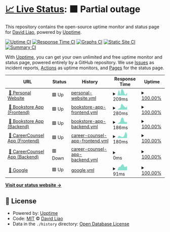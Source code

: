 # [📈 Live Status](https://liaocanada.github.io/upptime-health-checker): <!--live status--> **🟧 Partial outage**

This repository contains the open-source uptime monitor and status page for [David Liao](davidliao.ca), powered by [Upptime](https://github.com/upptime/upptime).

[![Uptime CI](https://github.com/liaocanada/upptime-health-checker/workflows/Uptime%20CI/badge.svg)](https://github.com/upptime/upptime/actions?query=workflow%3A%22Uptime+CI%22)
[![Response Time CI](https://github.com/liaocanada/upptime-health-checker/workflows/Response%20Time%20CI/badge.svg)](https://github.com/upptime/upptime/actions?query=workflow%3A%22Response+Time+CI%22)
[![Graphs CI](https://github.com/liaocanada/upptime-health-checker/workflows/Graphs%20CI/badge.svg)](https://github.com/upptime/upptime/actions?query=workflow%3A%22Graphs+CI%22)
[![Static Site CI](https://github.com/liaocanada/upptime-health-checker/workflows/Static%20Site%20CI/badge.svg)](https://github.com/upptime/upptime/actions?query=workflow%3A%22Static+Site+CI%22)
[![Summary CI](https://github.com/liaocanada/upptime-health-checker/workflows/Summary%20CI/badge.svg)](https://github.com/upptime/upptime/actions?query=workflow%3A%22Summary+CI%22)

With [Upptime](https://upptime.js.org), you can get your own unlimited and free uptime monitor and status page, powered entirely by a GitHub repository. We use [Issues](https://github.com/liaocanada/upptime-health-checker/issues) as incident reports, [Actions](https://github.com/liaocanada/upptime-health-checker/actions) as uptime monitors, and [Pages](https://liaocanada.github.io/upptime-health-checker) for the status page.

<!--start: status pages-->
<!-- This summary is generated by Upptime (https://github.com/upptime/upptime) -->
<!-- Do not edit this manually, your changes will be overwritten -->
<!-- prettier-ignore -->
| URL | Status | History | Response Time | Uptime |
| --- | ------ | ------- | ------------- | ------ |
| <img alt="" src="https://favicons.githubusercontent.com/www.davidliao.ca" height="13"> [🧑 Personal Website](https://www.davidliao.ca) | 🟩 Up | [personal-website.yml](https://github.com/liaocanada/monitor/commits/HEAD/history/personal-website.yml) | <details><summary><img alt="Response time graph" src="./graphs/personal-website/response-time-week.png" height="20"> 209ms</summary><br><a href="https://liaocanada.github.io/monitor/history/personal-website"><img alt="Response time 210" src="https://img.shields.io/endpoint?url=https%3A%2F%2Fraw.githubusercontent.com%2Fliaocanada%2Fmonitor%2FHEAD%2Fapi%2Fpersonal-website%2Fresponse-time.json"></a><br><a href="https://liaocanada.github.io/monitor/history/personal-website"><img alt="24-hour response time 178" src="https://img.shields.io/endpoint?url=https%3A%2F%2Fraw.githubusercontent.com%2Fliaocanada%2Fmonitor%2FHEAD%2Fapi%2Fpersonal-website%2Fresponse-time-day.json"></a><br><a href="https://liaocanada.github.io/monitor/history/personal-website"><img alt="7-day response time 209" src="https://img.shields.io/endpoint?url=https%3A%2F%2Fraw.githubusercontent.com%2Fliaocanada%2Fmonitor%2FHEAD%2Fapi%2Fpersonal-website%2Fresponse-time-week.json"></a><br><a href="https://liaocanada.github.io/monitor/history/personal-website"><img alt="30-day response time 205" src="https://img.shields.io/endpoint?url=https%3A%2F%2Fraw.githubusercontent.com%2Fliaocanada%2Fmonitor%2FHEAD%2Fapi%2Fpersonal-website%2Fresponse-time-month.json"></a><br><a href="https://liaocanada.github.io/monitor/history/personal-website"><img alt="1-year response time 210" src="https://img.shields.io/endpoint?url=https%3A%2F%2Fraw.githubusercontent.com%2Fliaocanada%2Fmonitor%2FHEAD%2Fapi%2Fpersonal-website%2Fresponse-time-year.json"></a></details> | <details><summary><a href="https://liaocanada.github.io/monitor/history/personal-website">100.00%</a></summary><a href="https://liaocanada.github.io/monitor/history/personal-website"><img alt="All-time uptime 99.97%" src="https://img.shields.io/endpoint?url=https%3A%2F%2Fraw.githubusercontent.com%2Fliaocanada%2Fmonitor%2FHEAD%2Fapi%2Fpersonal-website%2Fuptime.json"></a><br><a href="https://liaocanada.github.io/monitor/history/personal-website"><img alt="24-hour uptime 100.00%" src="https://img.shields.io/endpoint?url=https%3A%2F%2Fraw.githubusercontent.com%2Fliaocanada%2Fmonitor%2FHEAD%2Fapi%2Fpersonal-website%2Fuptime-day.json"></a><br><a href="https://liaocanada.github.io/monitor/history/personal-website"><img alt="7-day uptime 100.00%" src="https://img.shields.io/endpoint?url=https%3A%2F%2Fraw.githubusercontent.com%2Fliaocanada%2Fmonitor%2FHEAD%2Fapi%2Fpersonal-website%2Fuptime-week.json"></a><br><a href="https://liaocanada.github.io/monitor/history/personal-website"><img alt="30-day uptime 100.00%" src="https://img.shields.io/endpoint?url=https%3A%2F%2Fraw.githubusercontent.com%2Fliaocanada%2Fmonitor%2FHEAD%2Fapi%2Fpersonal-website%2Fuptime-month.json"></a><br><a href="https://liaocanada.github.io/monitor/history/personal-website"><img alt="1-year uptime 99.97%" src="https://img.shields.io/endpoint?url=https%3A%2F%2Fraw.githubusercontent.com%2Fliaocanada%2Fmonitor%2FHEAD%2Fapi%2Fpersonal-website%2Fuptime-year.json"></a></details>
| <img alt="" src="https://favicons.githubusercontent.com/ebookstore.davidliao.ca" height="13"> [📔 Bookstore App (Frontend)](https://ebookstore.davidliao.ca/) | 🟩 Up | [bookstore-app-frontend.yml](https://github.com/liaocanada/monitor/commits/HEAD/history/bookstore-app-frontend.yml) | <details><summary><img alt="Response time graph" src="./graphs/bookstore-app-frontend/response-time-week.png" height="20"> 280ms</summary><br><a href="https://liaocanada.github.io/monitor/history/bookstore-app-frontend"><img alt="Response time 267" src="https://img.shields.io/endpoint?url=https%3A%2F%2Fraw.githubusercontent.com%2Fliaocanada%2Fmonitor%2FHEAD%2Fapi%2Fbookstore-app-frontend%2Fresponse-time.json"></a><br><a href="https://liaocanada.github.io/monitor/history/bookstore-app-frontend"><img alt="24-hour response time 293" src="https://img.shields.io/endpoint?url=https%3A%2F%2Fraw.githubusercontent.com%2Fliaocanada%2Fmonitor%2FHEAD%2Fapi%2Fbookstore-app-frontend%2Fresponse-time-day.json"></a><br><a href="https://liaocanada.github.io/monitor/history/bookstore-app-frontend"><img alt="7-day response time 280" src="https://img.shields.io/endpoint?url=https%3A%2F%2Fraw.githubusercontent.com%2Fliaocanada%2Fmonitor%2FHEAD%2Fapi%2Fbookstore-app-frontend%2Fresponse-time-week.json"></a><br><a href="https://liaocanada.github.io/monitor/history/bookstore-app-frontend"><img alt="30-day response time 264" src="https://img.shields.io/endpoint?url=https%3A%2F%2Fraw.githubusercontent.com%2Fliaocanada%2Fmonitor%2FHEAD%2Fapi%2Fbookstore-app-frontend%2Fresponse-time-month.json"></a><br><a href="https://liaocanada.github.io/monitor/history/bookstore-app-frontend"><img alt="1-year response time 267" src="https://img.shields.io/endpoint?url=https%3A%2F%2Fraw.githubusercontent.com%2Fliaocanada%2Fmonitor%2FHEAD%2Fapi%2Fbookstore-app-frontend%2Fresponse-time-year.json"></a></details> | <details><summary><a href="https://liaocanada.github.io/monitor/history/bookstore-app-frontend">100.00%</a></summary><a href="https://liaocanada.github.io/monitor/history/bookstore-app-frontend"><img alt="All-time uptime 100.00%" src="https://img.shields.io/endpoint?url=https%3A%2F%2Fraw.githubusercontent.com%2Fliaocanada%2Fmonitor%2FHEAD%2Fapi%2Fbookstore-app-frontend%2Fuptime.json"></a><br><a href="https://liaocanada.github.io/monitor/history/bookstore-app-frontend"><img alt="24-hour uptime 100.00%" src="https://img.shields.io/endpoint?url=https%3A%2F%2Fraw.githubusercontent.com%2Fliaocanada%2Fmonitor%2FHEAD%2Fapi%2Fbookstore-app-frontend%2Fuptime-day.json"></a><br><a href="https://liaocanada.github.io/monitor/history/bookstore-app-frontend"><img alt="7-day uptime 100.00%" src="https://img.shields.io/endpoint?url=https%3A%2F%2Fraw.githubusercontent.com%2Fliaocanada%2Fmonitor%2FHEAD%2Fapi%2Fbookstore-app-frontend%2Fuptime-week.json"></a><br><a href="https://liaocanada.github.io/monitor/history/bookstore-app-frontend"><img alt="30-day uptime 100.00%" src="https://img.shields.io/endpoint?url=https%3A%2F%2Fraw.githubusercontent.com%2Fliaocanada%2Fmonitor%2FHEAD%2Fapi%2Fbookstore-app-frontend%2Fuptime-month.json"></a><br><a href="https://liaocanada.github.io/monitor/history/bookstore-app-frontend"><img alt="1-year uptime 100.00%" src="https://img.shields.io/endpoint?url=https%3A%2F%2Fraw.githubusercontent.com%2Fliaocanada%2Fmonitor%2FHEAD%2Fapi%2Fbookstore-app-frontend%2Fuptime-year.json"></a></details>
| <img alt="" src="https://favicons.githubusercontent.com/qyoxm4iv68.execute-api.us-east-1.amazonaws.com" height="13"> [📔 Bookstore App (Backend)](https://qyoxm4iv68.execute-api.us-east-1.amazonaws.com/ping) | 🟩 Up | [bookstore-app-backend.yml](https://github.com/liaocanada/monitor/commits/HEAD/history/bookstore-app-backend.yml) | <details><summary><img alt="Response time graph" src="./graphs/bookstore-app-backend/response-time-week.png" height="20"> 186ms</summary><br><a href="https://liaocanada.github.io/monitor/history/bookstore-app-backend"><img alt="Response time 170" src="https://img.shields.io/endpoint?url=https%3A%2F%2Fraw.githubusercontent.com%2Fliaocanada%2Fmonitor%2FHEAD%2Fapi%2Fbookstore-app-backend%2Fresponse-time.json"></a><br><a href="https://liaocanada.github.io/monitor/history/bookstore-app-backend"><img alt="24-hour response time 118" src="https://img.shields.io/endpoint?url=https%3A%2F%2Fraw.githubusercontent.com%2Fliaocanada%2Fmonitor%2FHEAD%2Fapi%2Fbookstore-app-backend%2Fresponse-time-day.json"></a><br><a href="https://liaocanada.github.io/monitor/history/bookstore-app-backend"><img alt="7-day response time 186" src="https://img.shields.io/endpoint?url=https%3A%2F%2Fraw.githubusercontent.com%2Fliaocanada%2Fmonitor%2FHEAD%2Fapi%2Fbookstore-app-backend%2Fresponse-time-week.json"></a><br><a href="https://liaocanada.github.io/monitor/history/bookstore-app-backend"><img alt="30-day response time 153" src="https://img.shields.io/endpoint?url=https%3A%2F%2Fraw.githubusercontent.com%2Fliaocanada%2Fmonitor%2FHEAD%2Fapi%2Fbookstore-app-backend%2Fresponse-time-month.json"></a><br><a href="https://liaocanada.github.io/monitor/history/bookstore-app-backend"><img alt="1-year response time 170" src="https://img.shields.io/endpoint?url=https%3A%2F%2Fraw.githubusercontent.com%2Fliaocanada%2Fmonitor%2FHEAD%2Fapi%2Fbookstore-app-backend%2Fresponse-time-year.json"></a></details> | <details><summary><a href="https://liaocanada.github.io/monitor/history/bookstore-app-backend">100.00%</a></summary><a href="https://liaocanada.github.io/monitor/history/bookstore-app-backend"><img alt="All-time uptime 100.00%" src="https://img.shields.io/endpoint?url=https%3A%2F%2Fraw.githubusercontent.com%2Fliaocanada%2Fmonitor%2FHEAD%2Fapi%2Fbookstore-app-backend%2Fuptime.json"></a><br><a href="https://liaocanada.github.io/monitor/history/bookstore-app-backend"><img alt="24-hour uptime 100.00%" src="https://img.shields.io/endpoint?url=https%3A%2F%2Fraw.githubusercontent.com%2Fliaocanada%2Fmonitor%2FHEAD%2Fapi%2Fbookstore-app-backend%2Fuptime-day.json"></a><br><a href="https://liaocanada.github.io/monitor/history/bookstore-app-backend"><img alt="7-day uptime 100.00%" src="https://img.shields.io/endpoint?url=https%3A%2F%2Fraw.githubusercontent.com%2Fliaocanada%2Fmonitor%2FHEAD%2Fapi%2Fbookstore-app-backend%2Fuptime-week.json"></a><br><a href="https://liaocanada.github.io/monitor/history/bookstore-app-backend"><img alt="30-day uptime 100.00%" src="https://img.shields.io/endpoint?url=https%3A%2F%2Fraw.githubusercontent.com%2Fliaocanada%2Fmonitor%2FHEAD%2Fapi%2Fbookstore-app-backend%2Fuptime-month.json"></a><br><a href="https://liaocanada.github.io/monitor/history/bookstore-app-backend"><img alt="1-year uptime 100.00%" src="https://img.shields.io/endpoint?url=https%3A%2F%2Fraw.githubusercontent.com%2Fliaocanada%2Fmonitor%2FHEAD%2Fapi%2Fbookstore-app-backend%2Fuptime-year.json"></a></details>
| <img alt="" src="https://favicons.githubusercontent.com/app.davidliao.ca" height="13"> [💼 CareerCounsel App (Frontend)](https://app.davidliao.ca) | 🟩 Up | [career-counsel-app-frontend.yml](https://github.com/liaocanada/monitor/commits/HEAD/history/career-counsel-app-frontend.yml) | <details><summary><img alt="Response time graph" src="./graphs/career-counsel-app-frontend/response-time-week.png" height="20"> 180ms</summary><br><a href="https://liaocanada.github.io/monitor/history/career-counsel-app-frontend"><img alt="Response time 155" src="https://img.shields.io/endpoint?url=https%3A%2F%2Fraw.githubusercontent.com%2Fliaocanada%2Fmonitor%2FHEAD%2Fapi%2Fcareer-counsel-app-frontend%2Fresponse-time.json"></a><br><a href="https://liaocanada.github.io/monitor/history/career-counsel-app-frontend"><img alt="24-hour response time 227" src="https://img.shields.io/endpoint?url=https%3A%2F%2Fraw.githubusercontent.com%2Fliaocanada%2Fmonitor%2FHEAD%2Fapi%2Fcareer-counsel-app-frontend%2Fresponse-time-day.json"></a><br><a href="https://liaocanada.github.io/monitor/history/career-counsel-app-frontend"><img alt="7-day response time 180" src="https://img.shields.io/endpoint?url=https%3A%2F%2Fraw.githubusercontent.com%2Fliaocanada%2Fmonitor%2FHEAD%2Fapi%2Fcareer-counsel-app-frontend%2Fresponse-time-week.json"></a><br><a href="https://liaocanada.github.io/monitor/history/career-counsel-app-frontend"><img alt="30-day response time 171" src="https://img.shields.io/endpoint?url=https%3A%2F%2Fraw.githubusercontent.com%2Fliaocanada%2Fmonitor%2FHEAD%2Fapi%2Fcareer-counsel-app-frontend%2Fresponse-time-month.json"></a><br><a href="https://liaocanada.github.io/monitor/history/career-counsel-app-frontend"><img alt="1-year response time 155" src="https://img.shields.io/endpoint?url=https%3A%2F%2Fraw.githubusercontent.com%2Fliaocanada%2Fmonitor%2FHEAD%2Fapi%2Fcareer-counsel-app-frontend%2Fresponse-time-year.json"></a></details> | <details><summary><a href="https://liaocanada.github.io/monitor/history/career-counsel-app-frontend">100.00%</a></summary><a href="https://liaocanada.github.io/monitor/history/career-counsel-app-frontend"><img alt="All-time uptime 100.00%" src="https://img.shields.io/endpoint?url=https%3A%2F%2Fraw.githubusercontent.com%2Fliaocanada%2Fmonitor%2FHEAD%2Fapi%2Fcareer-counsel-app-frontend%2Fuptime.json"></a><br><a href="https://liaocanada.github.io/monitor/history/career-counsel-app-frontend"><img alt="24-hour uptime 100.00%" src="https://img.shields.io/endpoint?url=https%3A%2F%2Fraw.githubusercontent.com%2Fliaocanada%2Fmonitor%2FHEAD%2Fapi%2Fcareer-counsel-app-frontend%2Fuptime-day.json"></a><br><a href="https://liaocanada.github.io/monitor/history/career-counsel-app-frontend"><img alt="7-day uptime 100.00%" src="https://img.shields.io/endpoint?url=https%3A%2F%2Fraw.githubusercontent.com%2Fliaocanada%2Fmonitor%2FHEAD%2Fapi%2Fcareer-counsel-app-frontend%2Fuptime-week.json"></a><br><a href="https://liaocanada.github.io/monitor/history/career-counsel-app-frontend"><img alt="30-day uptime 100.00%" src="https://img.shields.io/endpoint?url=https%3A%2F%2Fraw.githubusercontent.com%2Fliaocanada%2Fmonitor%2FHEAD%2Fapi%2Fcareer-counsel-app-frontend%2Fuptime-month.json"></a><br><a href="https://liaocanada.github.io/monitor/history/career-counsel-app-frontend"><img alt="1-year uptime 100.00%" src="https://img.shields.io/endpoint?url=https%3A%2F%2Fraw.githubusercontent.com%2Fliaocanada%2Fmonitor%2FHEAD%2Fapi%2Fcareer-counsel-app-frontend%2Fuptime-year.json"></a></details>
| <img alt="" src="https://favicons.githubusercontent.com/api.davidliao.ca" height="13"> [💼 CareerCounsel App (Backend)](https://api.davidliao.ca) | 🟥 Down | [career-counsel-app-backend.yml](https://github.com/liaocanada/monitor/commits/HEAD/history/career-counsel-app-backend.yml) | <details><summary><img alt="Response time graph" src="./graphs/career-counsel-app-backend/response-time-week.png" height="20"> 0ms</summary><br><a href="https://liaocanada.github.io/monitor/history/career-counsel-app-backend"><img alt="Response time 0" src="https://img.shields.io/endpoint?url=https%3A%2F%2Fraw.githubusercontent.com%2Fliaocanada%2Fmonitor%2FHEAD%2Fapi%2Fcareer-counsel-app-backend%2Fresponse-time.json"></a><br><a href="https://liaocanada.github.io/monitor/history/career-counsel-app-backend"><img alt="24-hour response time 0" src="https://img.shields.io/endpoint?url=https%3A%2F%2Fraw.githubusercontent.com%2Fliaocanada%2Fmonitor%2FHEAD%2Fapi%2Fcareer-counsel-app-backend%2Fresponse-time-day.json"></a><br><a href="https://liaocanada.github.io/monitor/history/career-counsel-app-backend"><img alt="7-day response time 0" src="https://img.shields.io/endpoint?url=https%3A%2F%2Fraw.githubusercontent.com%2Fliaocanada%2Fmonitor%2FHEAD%2Fapi%2Fcareer-counsel-app-backend%2Fresponse-time-week.json"></a><br><a href="https://liaocanada.github.io/monitor/history/career-counsel-app-backend"><img alt="30-day response time 0" src="https://img.shields.io/endpoint?url=https%3A%2F%2Fraw.githubusercontent.com%2Fliaocanada%2Fmonitor%2FHEAD%2Fapi%2Fcareer-counsel-app-backend%2Fresponse-time-month.json"></a><br><a href="https://liaocanada.github.io/monitor/history/career-counsel-app-backend"><img alt="1-year response time 0" src="https://img.shields.io/endpoint?url=https%3A%2F%2Fraw.githubusercontent.com%2Fliaocanada%2Fmonitor%2FHEAD%2Fapi%2Fcareer-counsel-app-backend%2Fresponse-time-year.json"></a></details> | <details><summary><a href="https://liaocanada.github.io/monitor/history/career-counsel-app-backend">100.00%</a></summary><a href="https://liaocanada.github.io/monitor/history/career-counsel-app-backend"><img alt="All-time uptime 56.80%" src="https://img.shields.io/endpoint?url=https%3A%2F%2Fraw.githubusercontent.com%2Fliaocanada%2Fmonitor%2FHEAD%2Fapi%2Fcareer-counsel-app-backend%2Fuptime.json"></a><br><a href="https://liaocanada.github.io/monitor/history/career-counsel-app-backend"><img alt="24-hour uptime 100.00%" src="https://img.shields.io/endpoint?url=https%3A%2F%2Fraw.githubusercontent.com%2Fliaocanada%2Fmonitor%2FHEAD%2Fapi%2Fcareer-counsel-app-backend%2Fuptime-day.json"></a><br><a href="https://liaocanada.github.io/monitor/history/career-counsel-app-backend"><img alt="7-day uptime 100.00%" src="https://img.shields.io/endpoint?url=https%3A%2F%2Fraw.githubusercontent.com%2Fliaocanada%2Fmonitor%2FHEAD%2Fapi%2Fcareer-counsel-app-backend%2Fuptime-week.json"></a><br><a href="https://liaocanada.github.io/monitor/history/career-counsel-app-backend"><img alt="30-day uptime 100.00%" src="https://img.shields.io/endpoint?url=https%3A%2F%2Fraw.githubusercontent.com%2Fliaocanada%2Fmonitor%2FHEAD%2Fapi%2Fcareer-counsel-app-backend%2Fuptime-month.json"></a><br><a href="https://liaocanada.github.io/monitor/history/career-counsel-app-backend"><img alt="1-year uptime 56.80%" src="https://img.shields.io/endpoint?url=https%3A%2F%2Fraw.githubusercontent.com%2Fliaocanada%2Fmonitor%2FHEAD%2Fapi%2Fcareer-counsel-app-backend%2Fuptime-year.json"></a></details>
| <img alt="" src="https://favicons.githubusercontent.com/google.com" height="13"> [🔎 Google](https://google.com) | 🟩 Up | [google.yml](https://github.com/liaocanada/monitor/commits/HEAD/history/google.yml) | <details><summary><img alt="Response time graph" src="./graphs/google/response-time-week.png" height="20"> 91ms</summary><br><a href="https://liaocanada.github.io/monitor/history/google"><img alt="Response time 135" src="https://img.shields.io/endpoint?url=https%3A%2F%2Fraw.githubusercontent.com%2Fliaocanada%2Fmonitor%2FHEAD%2Fapi%2Fgoogle%2Fresponse-time.json"></a><br><a href="https://liaocanada.github.io/monitor/history/google"><img alt="24-hour response time 89" src="https://img.shields.io/endpoint?url=https%3A%2F%2Fraw.githubusercontent.com%2Fliaocanada%2Fmonitor%2FHEAD%2Fapi%2Fgoogle%2Fresponse-time-day.json"></a><br><a href="https://liaocanada.github.io/monitor/history/google"><img alt="7-day response time 91" src="https://img.shields.io/endpoint?url=https%3A%2F%2Fraw.githubusercontent.com%2Fliaocanada%2Fmonitor%2FHEAD%2Fapi%2Fgoogle%2Fresponse-time-week.json"></a><br><a href="https://liaocanada.github.io/monitor/history/google"><img alt="30-day response time 149" src="https://img.shields.io/endpoint?url=https%3A%2F%2Fraw.githubusercontent.com%2Fliaocanada%2Fmonitor%2FHEAD%2Fapi%2Fgoogle%2Fresponse-time-month.json"></a><br><a href="https://liaocanada.github.io/monitor/history/google"><img alt="1-year response time 135" src="https://img.shields.io/endpoint?url=https%3A%2F%2Fraw.githubusercontent.com%2Fliaocanada%2Fmonitor%2FHEAD%2Fapi%2Fgoogle%2Fresponse-time-year.json"></a></details> | <details><summary><a href="https://liaocanada.github.io/monitor/history/google">100.00%</a></summary><a href="https://liaocanada.github.io/monitor/history/google"><img alt="All-time uptime 99.95%" src="https://img.shields.io/endpoint?url=https%3A%2F%2Fraw.githubusercontent.com%2Fliaocanada%2Fmonitor%2FHEAD%2Fapi%2Fgoogle%2Fuptime.json"></a><br><a href="https://liaocanada.github.io/monitor/history/google"><img alt="24-hour uptime 100.00%" src="https://img.shields.io/endpoint?url=https%3A%2F%2Fraw.githubusercontent.com%2Fliaocanada%2Fmonitor%2FHEAD%2Fapi%2Fgoogle%2Fuptime-day.json"></a><br><a href="https://liaocanada.github.io/monitor/history/google"><img alt="7-day uptime 100.00%" src="https://img.shields.io/endpoint?url=https%3A%2F%2Fraw.githubusercontent.com%2Fliaocanada%2Fmonitor%2FHEAD%2Fapi%2Fgoogle%2Fuptime-week.json"></a><br><a href="https://liaocanada.github.io/monitor/history/google"><img alt="30-day uptime 100.00%" src="https://img.shields.io/endpoint?url=https%3A%2F%2Fraw.githubusercontent.com%2Fliaocanada%2Fmonitor%2FHEAD%2Fapi%2Fgoogle%2Fuptime-month.json"></a><br><a href="https://liaocanada.github.io/monitor/history/google"><img alt="1-year uptime 99.95%" src="https://img.shields.io/endpoint?url=https%3A%2F%2Fraw.githubusercontent.com%2Fliaocanada%2Fmonitor%2FHEAD%2Fapi%2Fgoogle%2Fuptime-year.json"></a></details>

<!--end: status pages-->

[**Visit our status website →**](https://liaocanada.github.io/upptime-health-checker)

## 📄 License

- Powered by: [Upptime](https://github.com/upptime/upptime)
- Code: [MIT](./LICENSE) © [David Liao](davidliao.ca)
- Data in the `./history` directory: [Open Database License](https://opendatacommons.org/licenses/odbl/1-0/)
